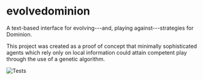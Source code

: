 # evolvedominion
A text-based interface for evolving---and, playing against---strategies for Dominion.

This project was created as a proof of concept that minimally sophisticated agents
which rely only on local information could attain competent play through the use
of a genetic algorithm.

![Tests](https://github.com/arcboundrav/evodom/actions/workflows/tests.yml/badge.svg)
